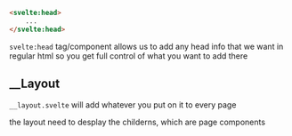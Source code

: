 ```html
<svelte:head>
	...
</svelte:head>
```

`svelte:head` tag/component allows us to add any head info that we want in regular html so you get full control of what you want to add there

## \_\_Layout

`__layout.svelte` will add whatever you put on it to every page

the layout need to desplay the childerns, which are page components

